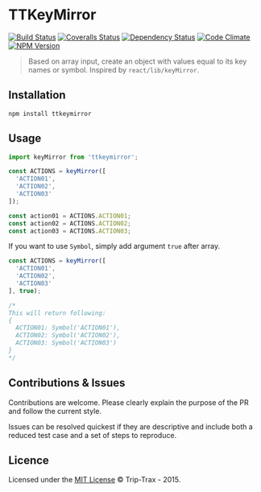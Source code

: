 # TTKeyMirror
[![Build Status](https://img.shields.io/travis/Trip-Trax/TTKeyMirror.svg?style=flat-square)](https://travis-ci.org/Trip-Trax/TTKeyMirror)
[![Coveralls Status](https://img.shields.io/coveralls/Trip-Trax/TTKeyMirror.svg?style=flat-square)](https://coveralls.io/r/Trip-Trax/TTKeyMirror)
[![Dependency Status](https://david-dm.org/Trip-Trax/TTKeyMirror.svg?style=flat-square)](https://david-dm.org/Trip-Trax/TTKeyMirror)
[![Code Climate](https://codeclimate.com/github/Trip-Trax/TTKeyMirror/badges/gpa.svg)](https://codeclimate.com/github/Trip-Trax/TTKeyMirror)
[![NPM Version](https://badge.fury.io/js/ttkeymirror.svg)](https://badge.fury.io/js/ttkeymirror)

> Based on array input, create an object with values equal to its key names or symbol. Inspired by `react/lib/keyMirror`.

## Installation
```shell
npm install ttkeymirror
```

## Usage
```javascript
import keyMirror from 'ttkeymirror';

const ACTIONS = keyMirror([
  'ACTION01',
  'ACTION02',
  'ACTION03'
]);

const action01 = ACTIONS.ACTION01;
const action02 = ACTIONS.ACTION02;
const action03 = ACTIONS.ACTION03;
```

If you want to use `Symbol`, simply add argument `true` after array.

```javascript
const ACTIONS = keyMirror([
  'ACTION01',
  'ACTION02',
  'ACTION03'
], true);

/*
This will return following:
{
  ACTION01: Symbol('ACTION01'),
  ACTION02: Symbol('ACTION02'),
  ACTION03: Symbol('ACTION03')
}
*/
```

## Contributions & Issues
Contributions are welcome. Please clearly explain the purpose of the PR and follow the current style.

Issues can be resolved quickest if they are descriptive and include both a reduced test case and a set of steps to reproduce.

## Licence
Licensed under the [MIT License](LICENSE) © Trip-Trax - 2015.
